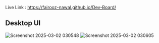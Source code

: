 Live Link : https://fairooz-nawal.github.io/Dev-Board/

## Desktop UI 
![Screenshot 2025-03-02 030548](https://github.com/user-attachments/assets/c5ae6cc9-b0f6-44ab-bb91-8ce9113297f9)
![Screenshot 2025-03-02 030605](https://github.com/user-attachments/assets/524e4940-5790-4ad8-b875-2ee3654787a2)
